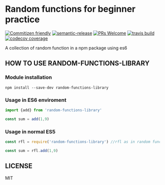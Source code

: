 # Random functions for beginner practice

[![Commitizen friendly](https://img.shields.io/badge/commitizen-friendly-brightgreen.svg?style=flat-square)](http://commitizen.github.io/cz-cli/)
[![semantic-release](https://img.shields.io/badge/%20%20%F0%9F%93%A6%F0%9F%9A%80-semantic--release-e10079.svg?style=flat-square)](https://github.com/semantic-release/semantic-release)
[![PRs Welcome](https://img.shields.io/badge/prs-welcome-brightgreen.svg?style=flat-square)](http://makeapullrequest.com)
[![travis build](https://img.shields.io/travis/yeohsoonkeat/random-functions-library.svg?style=popout)](https://travis-ci.org/yeohsoonkeat/random-functions-library)
[![codecov coverage](https://img.shields.io/codecov/c/github/yeohsoonkeat/random-functions-library.svg)](https://codecov.io/gh/yeohsoonkeat/random-functions-library)

A collection of random function in a npm package using es6 

## HOW TO USE RANDOM-FUNCTIONS-LIBRARY

### Module installation
```
npm install --save-dev random-functions-library

```
### Usage in ES6 enviroment

```javascript
import {add} from 'random-functions-library'

const sum = add(1,9)
```
### Usage in normal ES5

```javascript
const rfl = require('random-functions-library') //rfl as in random functions library

const sum = rfl.add(1,9)
```

## LICENSE

MIT

